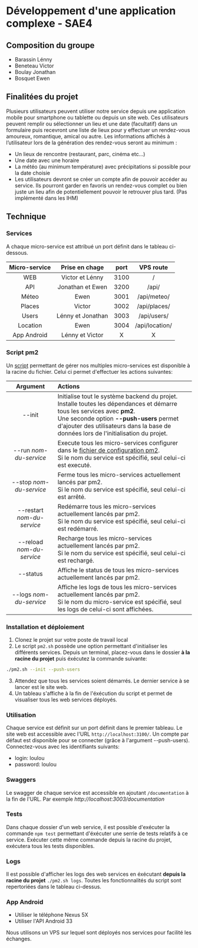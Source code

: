 # Développement d'une application complexe - SAE4

## Composition du groupe

- Barassin Lénny
- Beneteau Victor
- Boulay Jonathan
- Bosquet Ewen

## Finalitées du projet

Plusieurs utilisateurs peuvent utiliser notre service depuis une application mobile pour smartphone ou tablette ou depuis un site web. Ces utilisateurs peuvent remplir ou sélectionner un lieu et une date (facultatif) dans un formulaire puis recevront une liste de lieux pour y effectuer un rendez-vous amoureux, romantique, amical ou autre. Les informations affichés à l’utilisateur lors de la génération des rendez-vous seront au minimum :

- Un lieux de rencontre (restaurant, parc, cinéma etc…)
- Une date avec une horaire
- La météo (au minimum température) avec précipitations si possible pour la date choisie
- Les utilisateurs devront se créer un compte afin de pouvoir accéder au service. Ils pourront garder en favoris un rendez-vous complet ou bien juste un lieu afin de potentiellement pouvoir le retrouver plus tard. (Pas implémenté dans les IHM)

## Technique

### Services

A chaque micro-service est attribué un port définit dans le tableau ci-dessous.

|Micro-service|Prise en chage|port|VPS route|
|:--:|:--:|:--:|:--:|
|WEB|Victor et Lénny|3100|/|
|API|Jonathan et Ewen|3200|/api/|
|Méteo|Ewen|3001|/api/meteo/|
|Places|Victor|3002|/api/places/|
|Users|Lénny et Jonathan|3003|/api/users/|
|Location|Ewen|3004|/api/location/|
|App Android|Lénny et Victor|X|X|

### Script pm2

Un [script](pm2.sh) permettant de gérer nos multiples micro-services est disponible à la racine du fichier. Celui ci permet d'effectuer les actions suivantes:

|Argument|Actions|
|:--:|:--|
|--init|Initialise tout le système backend du projet.</br>Installe toutes les dépendances et démarre tous les services avec **pm2**.</br>Une seconde option **--push-users** permet d'ajouter des utilisateurs dans la base de données lors de l'initialisation du projet. |
|--run _nom-du-service_|Execute tous les micro-services configurer dans le [fichier de configuration pm2](/ecosystem.config.js). <br/>Si le nom du service est spécifié, seul celui-ci est executé. |
|--stop _nom-du-service_|Ferme tous les micro-services actuellement lancés par pm2.<br/>Si le nom du service est spécifié, seul celui-ci est arrêté.|
|--restart _nom-du-service_|Redémarre tous les micro-services actuellement lancés par pm2.<br/>Si le nom du service est spécifié, seul celui-ci est redémarré.|
|--reload _nom-du-service_|Recharge tous les micro-services actuellement lancés par pm2. <br/>Si le nom du service est spécifié, seul celui-ci est rechargé.|
|--status|Affiche le status de tous les micro-services actuellement lancés par pm2.|
|--logs _nom-du-service_|Affiche les logs de tous les micro-services actuellement lancés par pm2. <br/> Si le nom du micro-service est spécifié, seul les logs de celui-ci sont affichées.|

### Installation et déploiement

1. Clonez le projet sur votre poste de travail local
2. Le script `pm2.sh` possède une option permettant d'initialiser les différents services. Depuis un terminal, placez-vous dans le dossier **à la racine du projet** puis éxécutez la commande suivante:

```sh
./pm2.sh --init --push-users
```

3. Attendez que tous les services soient démarrés. Le dernier service à se lancer est le site web.
4. Un tableau s'affiche à la fin de l'éxécution du script et permet de visualiser tous les web services déployés.

### Utilisation

Chaque service est définit sur un port définit dans le premier tableau. Le site web est accessible avec l'URL `http://localhost:3100/`. Un compte par défaut est disponible pour se connecter (grâce à l'argument --push-users). Connectez-vous avec les identifiants suivants:

- login: loulou
- password: loulou

### Swaggers

Le swagger de chaque service est accessible en ajoutant `/documentation` à la fin de l'URL. Par exemple _http://localhost:3003/documentation_

### Tests

Dans chaque dossier d'un web service, il est possible d'exécuter la commande `npm test` permettant d'éxécuter une serrie de tests relatifs à ce service.
Exécuter cette même commande depuis la racine du projet, exécutera tous les tests disponibles.

### Logs

Il est possible d'afficher les logs des web services en éxécutant **depuis la racine du projet** `./pm2.sh logs`. Toutes les fonctionnalités du script sont repertoriées dans le tableau ci-dessus.

### App Android

- Utiliser le téléphone Nexus 5X
- Utiliser l'API Android 33

Nous utilisons un VPS sur lequel sont déployés nos services pour facilité les échanges.